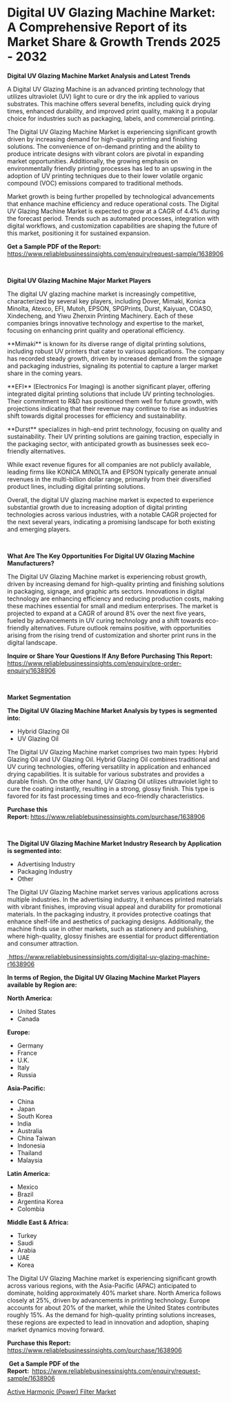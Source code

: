 <p><h1>Digital UV Glazing Machine Market: A Comprehensive Report of its Market Share & Growth Trends 2025 - 2032</h1></p><p><strong>Digital UV Glazing Machine Market Analysis and Latest Trends</strong></p>
<p><p>A Digital UV Glazing Machine is an advanced printing technology that utilizes ultraviolet (UV) light to cure or dry the ink applied to various substrates. This machine offers several benefits, including quick drying times, enhanced durability, and improved print quality, making it a popular choice for industries such as packaging, labels, and commercial printing. </p><p>The Digital UV Glazing Machine Market is experiencing significant growth driven by increasing demand for high-quality printing and finishing solutions. The convenience of on-demand printing and the ability to produce intricate designs with vibrant colors are pivotal in expanding market opportunities. Additionally, the growing emphasis on environmentally friendly printing processes has led to an upswing in the adoption of UV printing techniques due to their lower volatile organic compound (VOC) emissions compared to traditional methods.</p><p>Market growth is being further propelled by technological advancements that enhance machine efficiency and reduce operational costs. The Digital UV Glazing Machine Market is expected to grow at a CAGR of 4.4% during the forecast period. Trends such as automated processes, integration with digital workflows, and customization capabilities are shaping the future of this market, positioning it for sustained expansion.</p></p>
<p><strong>Get a Sample PDF of the Report:&nbsp;</strong> <a href="https://www.reliablebusinessinsights.com/enquiry/request-sample/1638906?utm_campaign=2196&utm_medium=2&utm_source=Github&utm_content=ia&utm_term=27022025&utm_id=digital-uv-glazing-machine">https://www.reliablebusinessinsights.com/enquiry/request-sample/1638906</a></p>
<p>&nbsp;</p>
<p><strong>Digital UV Glazing Machine Major Market Players</strong></p>
<p><p>The digital UV glazing machine market is increasingly competitive, characterized by several key players, including Dover, Mimaki, Konica Minolta, Atexco, EFI, Mutoh, EPSON, SPGPrints, Durst, Kaiyuan, COASO, Xindecheng, and Yiwu Zhenxin Printing Machinery. Each of these companies brings innovative technology and expertise to the market, focusing on enhancing print quality and operational efficiency.</p><p>**Mimaki** is known for its diverse range of digital printing solutions, including robust UV printers that cater to various applications. The company has recorded steady growth, driven by increased demand from the signage and packaging industries, signaling its potential to capture a larger market share in the coming years.</p><p>**EFI** (Electronics For Imaging) is another significant player, offering integrated digital printing solutions that include UV printing technologies. Their commitment to R&D has positioned them well for future growth, with projections indicating that their revenue may continue to rise as industries shift towards digital processes for efficiency and sustainability.</p><p>**Durst** specializes in high-end print technology, focusing on quality and sustainability. Their UV printing solutions are gaining traction, especially in the packaging sector, with anticipated growth as businesses seek eco-friendly alternatives. </p><p>While exact revenue figures for all companies are not publicly available, leading firms like KONICA MINOLTA and EPSON typically generate annual revenues in the multi-billion dollar range, primarily from their diversified product lines, including digital printing solutions.</p><p>Overall, the digital UV glazing machine market is expected to experience substantial growth due to increasing adoption of digital printing technologies across various industries, with a notable CAGR projected for the next several years, indicating a promising landscape for both existing and emerging players.</p></p>
<p>&nbsp;</p>
<p><strong>What Are The Key Opportunities For Digital UV Glazing Machine Manufacturers?</strong></p>
<p><p>The Digital UV Glazing Machine market is experiencing robust growth, driven by increasing demand for high-quality printing and finishing solutions in packaging, signage, and graphic arts sectors. Innovations in digital technology are enhancing efficiency and reducing production costs, making these machines essential for small and medium enterprises. The market is projected to expand at a CAGR of around 8% over the next five years, fueled by advancements in UV curing technology and a shift towards eco-friendly alternatives. Future outlook remains positive, with opportunities arising from the rising trend of customization and shorter print runs in the digital landscape.</p></p>
<p><strong>Inquire or Share Your Questions If Any Before Purchasing This Report:</strong> <a href="https://www.reliablebusinessinsights.com/enquiry/pre-order-enquiry/1638906?utm_campaign=2196&utm_medium=2&utm_source=Github&utm_content=ia&utm_term=27022025&utm_id=digital-uv-glazing-machine">https://www.reliablebusinessinsights.com/enquiry/pre-order-enquiry/1638906</a></p>
<p>&nbsp;</p>
<p><strong>Market Segmentation</strong></p>
<p><strong>The Digital UV Glazing Machine Market Analysis by types is segmented into:</strong></p>
<p><ul><li>Hybrid Glazing Oil</li><li>UV Glazing Oil</li></ul></p>
<p><p>The Digital UV Glazing Machine market comprises two main types: Hybrid Glazing Oil and UV Glazing Oil. Hybrid Glazing Oil combines traditional and UV curing technologies, offering versatility in application and enhanced drying capabilities. It is suitable for various substrates and provides a durable finish. On the other hand, UV Glazing Oil utilizes ultraviolet light to cure the coating instantly, resulting in a strong, glossy finish. This type is favored for its fast processing times and eco-friendly characteristics.</p></p>
<p><strong>Purchase this Report:&nbsp;</strong><a href="https://www.reliablebusinessinsights.com/purchase/1638906?utm_campaign=2196&utm_medium=2&utm_source=Github&utm_content=ia&utm_term=27022025&utm_id=digital-uv-glazing-machine">https://www.reliablebusinessinsights.com/purchase/1638906</a></p>
<p>&nbsp;</p>
<p><strong>The Digital UV Glazing Machine Market Industry Research by Application is segmented into:</strong></p>
<p><ul><li>Advertising Industry</li><li>Packaging Industry</li><li>Other</li></ul></p>
<p><p>The Digital UV Glazing Machine market serves various applications across multiple industries. In the advertising industry, it enhances printed materials with vibrant finishes, improving visual appeal and durability for promotional materials. In the packaging industry, it provides protective coatings that enhance shelf-life and aesthetics of packaging designs. Additionally, the machine finds use in other markets, such as stationery and publishing, where high-quality, glossy finishes are essential for product differentiation and consumer attraction.</p></p>
<p><a href="https://www.reliablebusinessinsights.com/digital-uv-glazing-machine-r1638906?utm_campaign=2196&utm_medium=2&utm_source=Github&utm_content=ia&utm_term=27022025&utm_id=digital-uv-glazing-machine">&nbsp;https://www.reliablebusinessinsights.com/digital-uv-glazing-machine-r1638906</a></p>
<p><strong>In terms of Region, the Digital UV Glazing Machine Market Players available by Region are:</strong></p>
<p>
    <p> <strong> North America: </strong>
        <ul>
            <li>United States</li>
            <li>Canada</li>
        </ul>
        </p> 
    <p> <strong> Europe: </strong>
        <ul>
            <li>Germany</li>
            <li>France</li>
            <li>U.K.</li>
            <li>Italy</li>
            <li>Russia</li>
        </ul>
        </p> 
    <p> <strong> Asia-Pacific: </strong>
        <ul>
            <li>China</li>
            <li>Japan</li>
            <li>South Korea</li>
            <li>India</li>
            <li>Australia</li>
            <li>China Taiwan</li>
            <li>Indonesia</li>
            <li>Thailand</li>
            <li>Malaysia</li>
        </ul>
        </p> 
    <p> <strong> Latin America: </strong>
        <ul>
            <li>Mexico</li>
            <li>Brazil</li>
            <li>Argentina Korea</li>
            <li>Colombia</li>
        </ul>
        </p> 
    <p> <strong> Middle East & Africa: </strong>
        <ul>
            <li>Turkey</li>
            <li>Saudi</li>
            <li>Arabia</li>
            <li>UAE</li>
            <li>Korea</li>
        </ul>
    </p>
    </p>
<p><p>The Digital UV Glazing Machine market is experiencing significant growth across various regions, with the Asia-Pacific (APAC) anticipated to dominate, holding approximately 40% market share. North America follows closely at 25%, driven by advancements in printing technology. Europe accounts for about 20% of the market, while the United States contributes roughly 15%. As the demand for high-quality printing solutions increases, these regions are expected to lead in innovation and adoption, shaping market dynamics moving forward.</p></p>
<p><strong>Purchase this Report: </strong><a href="https://www.reliablebusinessinsights.com/purchase/1638906?utm_campaign=2196&utm_medium=2&utm_source=Github&utm_content=ia&utm_term=27022025&utm_id=digital-uv-glazing-machine">https://www.reliablebusinessinsights.com/purchase/1638906</a></p>
<p>&nbsp;<strong>Get a Sample PDF of the Report:&nbsp;&nbsp;</strong><a href="https://www.reliablebusinessinsights.com/enquiry/request-sample/1638906?utm_campaign=2196&utm_medium=2&utm_source=Github&utm_content=ia&utm_term=27022025&utm_id=digital-uv-glazing-machine">https://www.reliablebusinessinsights.com/enquiry/request-sample/1638906</a></p>
<p><strong></strong></p>
<p><p><a href="https://github.com/sybeletagavi/Market-Research-Report-List-1/blob/main/active-harmonic-power-filter-market.md?utm_campaign=2196&utm_medium=2&utm_source=Github&utm_content=ia&utm_term=27022025&utm_id=digital-uv-glazing-machine">Active Harmonic (Power) Filter Market</a></p></p>